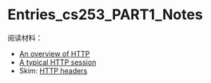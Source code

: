 # Entries_cs253_PART1_Notes

阅读材料：

- [An overview of HTTP](https://developer.mozilla.org/en-US/docs/Web/HTTP/Overview)
- [A typical HTTP session](https://developer.mozilla.org/en-US/docs/Web/HTTP/Session)
- Skim: [HTTP headers](https://developer.mozilla.org/en-US/docs/Web/HTTP/Headers)

